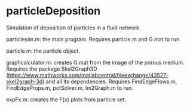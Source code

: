 # particleDeposition
Simulation of deposition of particles in a fluid network


particlesim.m: the main program. Requires particle.m and G.mat to run

particle.m: the particle object.

graphcalculator.m: creates G.mat from the image of the porous medium. Requires the package Skel2Graph3D (https://www.mathworks.com/matlabcentral/fileexchange/43527-skel2graph-3d) and all its dependencies. Requires FindEdgeFlows.m, FindEdgeProps.m, potSolver.m, Im2Graph.m to run.

expFx.m: creates the F(x) plots from particle set.
